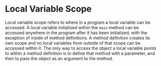 # Local Variable Scope

Local variable scope refers to where in a program a local variable can be
accessed. A local variable initialized within the `main` method can be accessed
anywhere in the program after it has been initialized, with the exception of
inside of method definitions. A method definition creates its own scope and no
local variables from outside of that scope can be accessed within it. The only
way to access the object a local variable points to within a method definition
is to define that method with a parameter, and then to pass the object as an
argument to the method.
